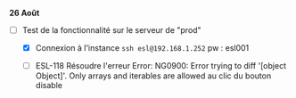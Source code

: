 **26 Août**
- [ ] Test de la fonctionnalité sur le serveur de "prod"
    - [x] Connexion à l'instance 
    ```ssh esl@192.168.1.252```
    pw : esl001
    - [ ] ESL-118 Résoudre l'erreur Error: NG0900: Error trying to diff '[object Object]'. Only arrays and iterables are allowed au clic du bouton disable

